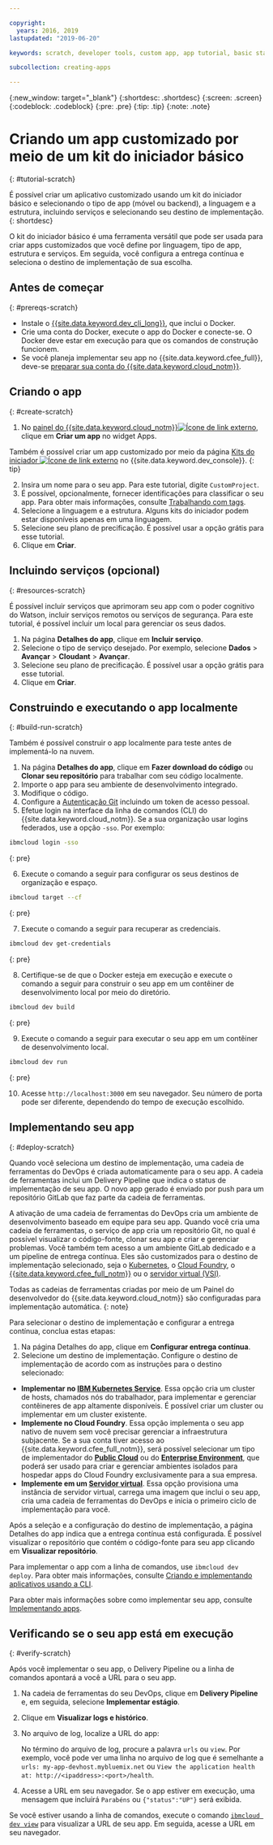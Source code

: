 ```yaml
---

copyright:
  years: 2016, 2019
lastupdated: "2019-06-20"

keywords: scratch, developer tools, custom app, app tutorial, basic starter kit, language, backend, mobile

subcollection: creating-apps

---
```


{:new_window: target="_blank"}
{:shortdesc: .shortdesc}
{:screen: .screen}
{:codeblock: .codeblock}
{:pre: .pre}
{:tip: .tip}
{:note: .note}

# Criando um app customizado por meio de um kit do iniciador básico
{: #tutorial-scratch}

É possível criar um aplicativo customizado usando um kit do iniciador básico e selecionando o tipo de app (móvel ou backend), a linguagem e a estrutura, incluindo serviços e selecionando seu destino de implementação. 
{: shortdesc}

O kit do iniciador básico é uma ferramenta versátil que pode ser usada para criar apps customizados que você define por linguagem, tipo de app, estrutura e serviços. Em seguida, você configura a entrega contínua e seleciona o destino de implementação de sua escolha.

## Antes de começar
{: #prereqs-scratch}

* Instale o [{{site.data.keyword.dev_cli_long}}](/docs/cli?topic=cloud-cli-getting-started), que inclui o Docker. 
* Crie uma conta do Docker, execute o app do Docker e conecte-se. O Docker deve estar em execução para que os comandos de construção funcionem.
* Se você planeja implementar seu app no {{site.data.keyword.cfee_full}}, deve-se [preparar sua conta do {{site.data.keyword.cloud_notm}}](/docs/cloud-foundry?topic=cloud-foundry-prepare).

## Criando o app
{: #create-scratch}

1. No [painel do {{site.data.keyword.cloud_notm}}![Ícone de link externo](../../icons/launch-glyph.svg "Ícone de link externo")](https://{DomainName}), clique em **Criar um app** no widget Apps.

  Também é possível criar um app customizado por meio da página [Kits do iniciador ![Ícone de link externo](../../icons/launch-glyph.svg "Ícone de link externo")](https://{DomainName}/developer/appservice/starter-kits) no {{site.data.keyword.dev_console}}.
  {: tip}

2. Insira um nome para o seu app. Para este tutorial, digite `CustomProject`.
3. É possível, opcionalmente, fornecer identificações para classificar o seu app. Para obter mais informações, consulte [Trabalhando com tags](/docs/resources?topic=resources-tag).
4. Selecione a linguagem e a estrutura. Alguns kits do iniciador podem estar disponíveis apenas em uma linguagem.
5. Selecione seu plano de precificação. É possível usar a opção grátis para esse tutorial.
6. Clique em **Criar**.

## Incluindo serviços (opcional)
{: #resources-scratch}

É possível incluir serviços que aprimoram seu app com o poder cognitivo do Watson, incluir serviços remotos ou serviços de segurança. Para este tutorial, é possível incluir um local para gerenciar os seus dados.

1. Na página **Detalhes do app**, clique em **Incluir serviço**.
2. Selecione o tipo de serviço desejado. Por exemplo, selecione **Dados** > **Avançar** > **Cloudant** > **Avançar**.
3. Selecione seu plano de precificação. É possível usar a opção grátis para esse tutorial.
4. Clique em **Criar**.

## Construindo e executando o app localmente
{: #build-run-scratch}

Também é possível construir o app localmente para teste antes de implementá-lo na nuvem.

1. Na página **Detalhes do app**, clique em **Fazer download do código** ou **Clonar seu repositório** para trabalhar com seu código localmente.
2. Importe o app para seu ambiente de desenvolvimento integrado.
3. Modifique o código.
4. Configure a [Autenticação Git](/docs/services/ContinuousDelivery?topic=ContinuousDelivery-git_working#git_authentication) incluindo um token de acesso pessoal.
5. Efetue login na interface da linha de comandos (CLI) do {{site.data.keyword.cloud_notm}}. Se a sua organização usar logins federados, use a opção `-sso`. Por exemplo:

  ```bash
  ibmcloud login -sso
  ```
  {: pre}

6. Execute o comando a seguir para configurar os seus destinos de organização e espaço.

  ```bash
  ibmcloud target --cf
  ```
  {: pre}

7. Execute o comando a seguir para recuperar as credenciais.

  ```bash
  ibmcloud dev get-credentials
  ```
  {: pre}

8. Certifique-se de que o Docker esteja em execução e execute o comando a seguir para construir o seu app em um contêiner de desenvolvimento local por meio do diretório.

  ```bash
  ibmcloud dev build
  ```
  {: pre}

9. Execute o comando a seguir para executar o seu app em um contêiner de desenvolvimento local.

  ```bash
  ibmcloud dev run
  ```
  {: pre}

10. Acesse `http://localhost:3000` em seu navegador. Seu número de porta pode ser diferente, dependendo do tempo de execução escolhido.

## Implementando seu app
{: #deploy-scratch}

Quando você seleciona um destino de implementação, uma cadeia de ferramentas do DevOps é criada automaticamente para o seu app. A cadeia de ferramentas inclui um Delivery Pipeline que indica o status de implementação de seu app. O novo app gerado é enviado por push para um repositório GitLab que faz parte da cadeia de ferramentas.

A ativação de uma cadeia de ferramentas do DevOps cria um ambiente de desenvolvimento baseado em equipe para seu app. Quando você cria uma cadeia de ferramentas, o serviço de app cria um repositório Git, no qual é possível visualizar o código-fonte, clonar seu app e criar e gerenciar problemas. Você também tem acesso a um ambiente GitLab dedicado e a um pipeline de entrega contínua. Eles são customizados para o destino de implementação selecionado, seja o [Kubernetes](/docs/containers?topic=containers-getting-started), o [Cloud Foundry](/docs/cloud-foundry-public?topic=cloud-foundry-public-about-cf), o [{{site.data.keyword.cfee_full_notm}}](/docs/cloud-foundry?topic=cloud-foundry-about) ou o [servidor virtual (VSI)](/docs/vsi?topic=virtual-servers-getting-started-tutorial).

Todas as cadeias de ferramentas criadas por meio de um Painel do desenvolvedor do {{site.data.keyword.cloud_notm}} são configuradas para implementação automática.
{: note}

Para selecionar o destino de implementação e configurar a entrega contínua, conclua estas etapas:

1. Na página Detalhes do app, clique em **Configurar entrega contínua**.
2. Selecione um destino de implementação. Configure o destino de implementação de acordo com as instruções para o destino selecionado:
  * **Implementar no [IBM Kubernetes Service](/docs/containers?topic=containers-app)**. Essa opção cria um cluster de hosts, chamados nós do trabalhador, para implementar e gerenciar contêineres de app altamente disponíveis. É possível criar um cluster ou implementar em um cluster existente.
  * **Implemente no Cloud Foundry**. Essa opção implementa o seu app nativo de nuvem sem você precisar gerenciar a infraestrutura subjacente. Se a sua conta tiver acesso ao {{site.data.keyword.cfee_full_notm}}, será possível selecionar um tipo de implementador do **[Public Cloud](/docs/cloud-foundry-public?topic=cloud-foundry-public-deployingapps)** ou do **[Enterprise Environment](/docs/cloud-foundry?topic=cloud-foundry-deploy_apps)**, que poderá ser usado para criar e gerenciar ambientes isolados para hospedar apps do Cloud Foundry exclusivamente para a sua empresa.
  * **Implemente em um [Servidor virtual](/docs/vsi?topic=virtual-servers-deploying-to-a-virtual-server)**. Essa opção provisiona uma instância de servidor virtual, carrega uma imagem que inclui o seu app, cria uma cadeia de ferramentas do DevOps e inicia o primeiro ciclo de implementação para você.

Após a seleção e a configuração do destino de implementação, a página Detalhes do app indica que a entrega contínua está configurada. É possível visualizar o repositório que contém o código-fonte para seu app clicando em **Visualizar repositório**.

Para implementar o app com a linha de comandos, use `ibmcloud dev deploy`. Para obter mais informações, consulte [Criando e implementando aplicativos usando a CLI](/docs/apps?topic=creating-apps-create-deploy-app-cli).

Para obter mais informações sobre como implementar seu app, consulte [Implementando apps](/docs/apps?topic=creating-apps-deploying-apps).

## Verificando se o seu app está em execução
{: #verify-scratch}

Após você implementar o seu app, o Delivery Pipeline ou a linha de comandos apontará a você a URL para o seu app.

1. Na cadeia de ferramentas do seu DevOps, clique em **Delivery Pipeline** e, em seguida, selecione **Implementar estágio**.
2. Clique em **Visualizar logs e histórico**.
3. No arquivo de log, localize a URL do app:

   No término do arquivo de log, procure a palavra `urls` ou `view`. Por exemplo, você pode ver uma linha no arquivo de log que é semelhante a `urls: my-app-devhost.mybluemix.net` ou `View the application health at: http://<ipaddress>:<port>/health`.

4. Acesse a URL em seu navegador. Se o app estiver em execução, uma mensagem que incluirá `Parabéns` ou `{"status":"UP"}` será exibida.

Se você estiver usando a linha de comandos, execute o comando [`ibmcloud dev view`](/docs/cli/idt?topic=cloud-cli-idt-cli#view) para visualizar a URL de seu app. Em seguida, acesse a URL em seu navegador.

